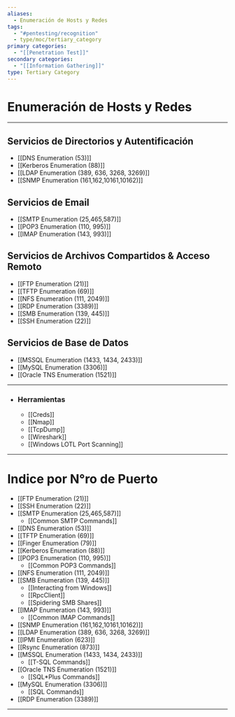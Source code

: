 ```yaml
---
aliases:
  - Enumeración de Hosts y Redes
tags:
  - "#pentesting/recognition"
  - type/moc/tertiary_category
primary categories:
  - "[[Penetration Test]]"
secondary categories:
  - "[[Information Gathering]]"
type: Tertiary Category
---
```

# Enumeración de Hosts y Redes

***

## Servicios de Directorios y Autentificación

- [[DNS Enumeration (53)]]
- [[Kerberos Enumeration (88)]]
- [[LDAP Enumeration (389, 636, 3268, 3269)]]
- [[SNMP Enumeration (161,162,10161,10162)]]

## Servicios de Email

- [[SMTP Enumeration (25,465,587)]]
- [[POP3 Enumeration (110, 995)]]
- [[IMAP Enumeration (143, 993)]]

##  Servicios de Archivos Compartidos & Acceso Remoto

- [[FTP Enumeration (21)]]
- [[TFTP Enumeration (69)]]
- [[NFS Enumeration (111, 2049)]]
- [[RDP Enumeration (3389)]]
- [[SMB Enumeration (139, 445)]]
- [[SSH Enumeration (22)]]

## Servicios de Base de Datos

- [[MSSQL Enumeration (1433, 1434, 2433)]]
- [[MySQL Enumeration (3306)]]
- [[Oracle TNS Enumeration (1521)]]


***

- ### Herramientas 
	- [[Creds]]
	- [[Nmap]]
	- [[TcpDump]]
	- [[Wireshark]]
	- [[Windows LOTL Port Scanning]]


***

# Indice por N°ro de Puerto

-  [[FTP Enumeration (21)]]
-  [[SSH Enumeration (22)]]
-  [[SMTP Enumeration (25,465,587)]]
	- [[Common SMTP Commands]]
-  [[DNS Enumeration (53)]]
-  [[TFTP Enumeration (69)]]
-  [[Finger Enumeration (79)]]
-  [[Kerberos Enumeration (88)]]
-  [[POP3 Enumeration (110, 995)]]
	- [[Common POP3 Commands]]
-  [[NFS Enumeration (111, 2049)]]
-  [[SMB Enumeration (139, 445)]]
	- [[Interacting from Windows]]
	- [[RpcClient]]
	- [[Spidering SMB Shares]]
-  [[IMAP Enumeration (143, 993)]]
	- [[Common IMAP Commands]]
-  [[SNMP Enumeration (161,162,10161,10162)]]
-  [[LDAP Enumeration (389, 636, 3268, 3269)]]
-  [[IPMI Enumeration (623)]]
-  [[Rsync Enumeration (873)]]
-  [[MSSQL Enumeration (1433, 1434, 2433)]]
	- [[T-SQL Commands]]
-  [[Oracle TNS Enumeration (1521)]]
	- [[SQL*Plus Commands]]
-  [[MySQL Enumeration (3306)]]
	- [[SQL Commands]]
-  [[RDP Enumeration (3389)]]


***

